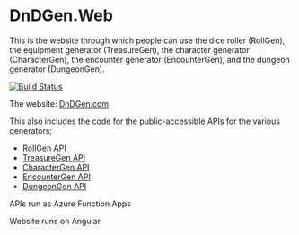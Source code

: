 DnDGen.Web
==========

This is the website through which people can use the dice roller (RollGen), the equipment generator (TreasureGen), the character generator (CharacterGen), the encounter generator (EncounterGen), and the dungeon generator (DungeonGen).

[![Build Status](https://dev.azure.com/dndgen/DnDGen/_apis/build/status%2FDnDGen.Web%20-%20Build?branchName=master)](https://dev.azure.com/dndgen/DnDGen/_build/latest?definitionId=7&branchName=master)

The website: [DnDGen.com](http://dndgen.com)

This also includes the code for the public-accessible APIs for the various generators:

* [RollGen API](https://roll.dndgen.com/api/swagger/ui)
* [TreasureGen API](https://treasure.dndgen.com/api/swagger/ui)
* [CharacterGen API](https://character.dndgen.com/api/swagger/ui)
* [EncounterGen API](https://encounter.dndgen.com/api/swagger/ui)
* [DungeonGen API](https://dungeon.dndgen.com/api/swagger/ui)

APIs run as Azure Function Apps

Website runs on Angular